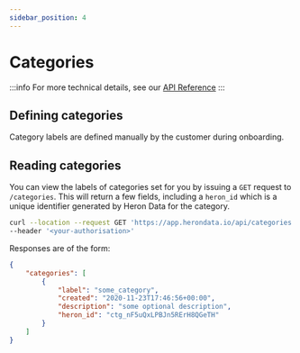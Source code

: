 ```yaml
---
sidebar_position: 4
---
```


# Categories

:::info
For more technical details, see our [API Reference](/api)
:::

## Defining categories
Category labels are defined manually by the customer during onboarding.

## Reading categories
You can view the labels of categories set for you by issuing a `GET` request to
`/categories`. This will return a few fields, including a `heron_id` which is a
unique identifier generated by Heron Data for the category.

```bash
curl --location --request GET 'https://app.herondata.io/api/categories' \
--header '<your-authorisation>'
```

Responses are of the form:

```json
{
    "categories": [
        {
            "label": "some_category",
            "created": "2020-11-23T17:46:56+00:00",
            "description": "some optional description",
            "heron_id": "ctg_nF5uQxLPBJn5RErH8QGeTH"
        }
    ]
}
```

